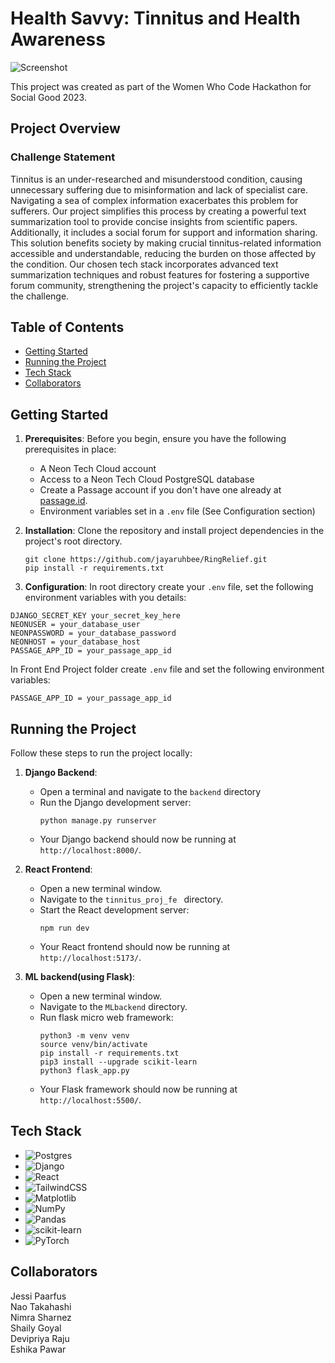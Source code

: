 # Health Savvy: Tinnitus and Health Awareness

![Screenshot](https://github.com/jayaruhbee/RingRelief/assets/108156550/35977e7e-d7f6-4280-9496-6fb9c34275a6)

This project was created as part of the Women Who Code Hackathon for Social Good 2023.

## Project Overview


### Challenge Statement

Tinnitus is an under-researched and misunderstood condition, causing unnecessary suffering due to misinformation and lack of specialist care. Navigating a sea of complex information exacerbates this problem for sufferers. Our project simplifies this process by creating a powerful text summarization tool to provide concise insights from scientific papers. Additionally, it includes a social forum for support and information sharing. This solution benefits society by making crucial tinnitus-related information accessible and understandable, reducing the burden on those affected by the condition. Our chosen tech stack incorporates advanced text summarization techniques and robust features for fostering a supportive forum community, strengthening the project's capacity to efficiently tackle the challenge.


## Table of Contents

- [Getting Started](#getting-started)
- [Running the Project](#running-the-project)
- [Tech Stack](#tech-stack)
- [Collaborators](#collaborators)



## Getting Started 

1. **Prerequisites**: Before you begin, ensure you have the following prerequisites in place:
   - A Neon Tech Cloud account
   - Access to a Neon Tech Cloud PostgreSQL database
   - Create a Passage account if you don't have one already at [passage.id](https://passage.id/).
   - Environment variables set in a `.env` file (See Configuration section)

2. **Installation**: Clone the repository and install project dependencies in the project's root directory.
   ```shell
   git clone https://github.com/jayaruhbee/RingRelief.git
   pip install -r requirements.txt

3. **Configuration**: In root directory create your `.env` file, set the following environment variables with you details: 
```shell 
DJANGO_SECRET_KEY your_secret_key_here
NEONUSER = your_database_user
NEONPASSWORD = your_database_password
NEONHOST = your_database_host
PASSAGE_APP_ID = your_passage_app_id
```
In Front End Project folder create `.env` file and set the following environment variables:
```shell
PASSAGE_APP_ID = your_passage_app_id
```

## Running the Project

Follow these steps to run the project locally:

1. **Django Backend**:
   - Open a terminal and navigate to the `backend` directory 
   - Run the Django development server:
     ```shell
     python manage.py runserver
     ```
   - Your Django backend should now be running at `http://localhost:8000/`.

2. **React Frontend**:
   - Open a new terminal window.
   - Navigate to the `tinnitus_proj_fe ` directory.
   - Start the React development server:
     ```shell
     npm run dev
     ```
   - Your React frontend should now be running at `http://localhost:5173/`.

3. **ML backend(using Flask)**:
   - Open a new terminal window.
   - Navigate to the `MLbackend` directory.
   - Run flask micro web framework:
     ```shell
     python3 -m venv venv
     source venv/bin/activate
     pip install -r requirements.txt
     pip3 install --upgrade scikit-learn
     python3 flask_app.py
     ```
   - Your Flask framework should now be running at `http://localhost:5500/`.


## Tech Stack

- ![Postgres](https://img.shields.io/badge/postgres-%23316192.svg?style=for-the-badge&logo=postgresql&logoColor=white)
- ![Django](https://img.shields.io/badge/django-%23092E20.svg?style=for-the-badge&logo=django&logoColor=white)
- ![React](https://img.shields.io/badge/react-%2320232a.svg?style=for-the-badge&logo=react&logoColor=%2361DAFB)
- ![TailwindCSS](https://img.shields.io/badge/tailwindcss-%2338B2AC.svg?style=for-the-badge&logo=tailwind-css&logoColor=white)
- ![Matplotlib](https://img.shields.io/badge/Matplotlib-%23ffffff.svg?style=for-the-badge&logo=Matplotlib&logoColor=black)
- ![NumPy](https://img.shields.io/badge/numpy-%23013243.svg?style=for-the-badge&logo=numpy&logoColor=white)
- ![Pandas](https://img.shields.io/badge/pandas-%23150458.svg?style=for-the-badge&logo=pandas&logoColor=white)
- ![scikit-learn](https://img.shields.io/badge/scikit--learn-%23F7931E.svg?style=for-the-badge&logo=scikit-learn&logoColor=white)
- ![PyTorch](https://img.shields.io/badge/PyTorch-%23EE4C2C.svg?style=for-the-badge&logo=PyTorch&logoColor=white)

## Collaborators
Jessi Paarfus<br>
Nao Takahashi<br>
Nimra Sharnez<br>
Shaily Goyal<br>
Devipriya Raju<br>
Eshika Pawar
